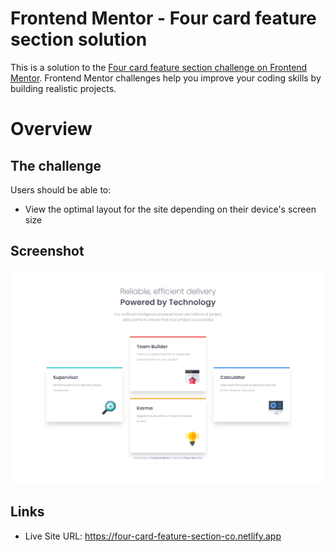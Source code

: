 # Frontend Mentor - Four card feature section solution

This is a solution to the [Four card feature section challenge on Frontend Mentor](https://www.frontendmentor.io/challenges/four-card-feature-section-weK1eFYK). Frontend Mentor challenges help you improve your coding skills by building realistic projects.

# Overview

## The challenge

Users should be able to:

- View the optimal layout for the site depending on their device's screen size

## Screenshot

![](./assets/images/four-card-feature-section-co.netlify.app_.png)

## Links

- Live Site URL: https://four-card-feature-section-co.netlify.app
